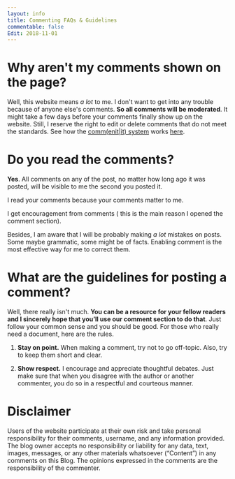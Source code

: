 ```yaml
---
layout: info
title: Commenting FAQs & Guidelines
commentable: false
Edit: 2018-11-01
---
```



# Why aren't my comments shown on the page?

Well, this website means *a lot* to me. I don't want to get into any trouble because of anyone else's comments. **So all comments will be moderated**. It might take a few days before your comments finally show up on the website. Still, I reserve the right to edit or delete comments that do not meet the standards. See how the [comm(enit\|it) system](https://commentit.io/) works [here](https://commentit.io/faq).

# Do you read the comments?

**Yes**. All comments on any of the post, no matter how long ago it was posted, will be visible to me the second you posted it. 

I read your comments because your comments matter to me.

I get encouragement from comments ( this is the main reason I opened the comment section).

Besides, I am aware that I will be probably making *a lot* mistakes on posts. Some maybe grammatic, some might be of facts. Enabling comment is the most effective way for me to correct them. 

# What are the guidelines for posting a comment?

Well, there really isn't much. **You can be a resource for your fellow readers and I sincerely hope that you’ll use our comment section to do that**. Just follow your common sense and you should be good. For those who really need a document, here are the rules.

1. **Stay on point.** When making a comment, try not to go off-topic. Also, try to keep them short and clear.

2. **Show respect.** I encourage and appreciate thoughtful debates. Just make sure that when you disagree with the author or another commenter, you do so in a respectful and courteous manner.

# Disclaimer

Users of the website participate at their own risk and take personal responsibility for their comments, username, and any information provided. The blog owner accepts no responsibility or liability for any data, text, images, messages, or any other materials whatsoever (“Content”) in any comments on this Blog. The opinions expressed in the comments are the responsibility of the commenter.

